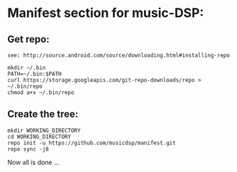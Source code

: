 Manifest section for music-DSP:
===============================

Get repo:
---------

	see: http://source.android.com/source/downloading.html#installing-repo

	mkdir ~/.bin
	PATH=~/.bin:$PATH
	curl https://storage.googleapis.com/git-repo-downloads/repo > ~/.bin/repo
	chmod a+x ~/.bin/repo


Create the tree:
----------------

	mkdir WORKING_DIRECTORY
	cd WORKING_DIRECTORY
	repo init -u https://github.com/musicdsp/manifest.git
	repo sync -j8


Now all is done ...
